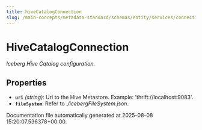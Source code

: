 ```yaml
---
title: hiveCatalogConnection
slug: /main-concepts/metadata-standard/schemas/entity/services/connections/database/iceberg/hivecatalogconnection
---
```


# HiveCatalogConnection

*Iceberg Hive Catalog configuration.*

## Properties

- **`uri`** *(string)*: Uri to the Hive Metastore. Example: 'thrift://localhost:9083'.
- **`fileSystem`**: Refer to *./icebergFileSystem.json*.


Documentation file automatically generated at 2025-08-08 15:20:07.536378+00:00.

